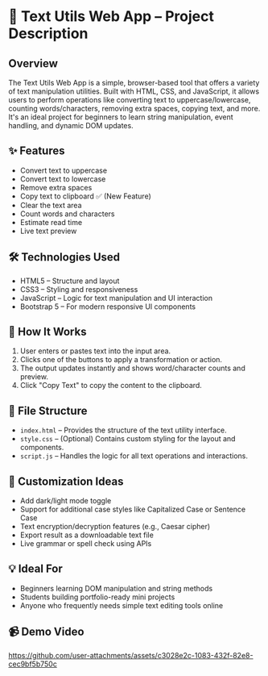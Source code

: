 <!DOCTYPE html>
<html lang="en">
<head>
  <meta charset="UTF-8" />
  <meta name="viewport" content="width=device-width, initial-scale=1.0"/>
  <title>📝 Text Utils Web App – Project Description</title>
</head>
<body>
  <h1>📝 Text Utils Web App – Project Description</h1>

  <h2>Overview</h2>
  <p>
    The Text Utils Web App is a simple, browser-based tool that offers a variety of text manipulation utilities.
    Built with HTML, CSS, and JavaScript, it allows users to perform operations like converting text to uppercase/lowercase,
    counting words/characters, removing extra spaces, copying text, and more. It's an ideal project for beginners to learn string manipulation,
    event handling, and dynamic DOM updates.
  </p>

  <h2>✨ Features</h2>
  <ul>
    <li>Convert text to uppercase</li>
    <li>Convert text to lowercase</li>
    <li>Remove extra spaces</li>
    <li>Copy text to clipboard ✅ (New Feature)</li>
    <li>Clear the text area</li>
    <li>Count words and characters</li>
    <li>Estimate read time</li>
    <li>Live text preview</li>
  </ul>

  <h2>🛠️ Technologies Used</h2>
  <ul>
    <li>HTML5 – Structure and layout</li>
    <li>CSS3 – Styling and responsiveness</li>
    <li>JavaScript – Logic for text manipulation and UI interaction</li>
    <li>Bootstrap 5 – For modern responsive UI components</li>
  </ul>

  <h2>🚀 How It Works</h2>
  <ol>
    <li>User enters or pastes text into the input area.</li>
    <li>Clicks one of the buttons to apply a transformation or action.</li>
    <li>The output updates instantly and shows word/character counts and preview.</li>
    <li>Click "Copy Text" to copy the content to the clipboard.</li>
  </ol>

  <h2>📁 File Structure</h2>
  <ul>
    <li><code>index.html</code> – Provides the structure of the text utility interface.</li>
    <li><code>style.css</code> – (Optional) Contains custom styling for the layout and components.</li>
    <li><code>script.js</code> – Handles the logic for all text operations and interactions.</li>
  </ul>

  <h2>🔧 Customization Ideas</h2>
  <ul>
    <li>Add dark/light mode toggle</li>
    <li>Support for additional case styles like Capitalized Case or Sentence Case</li>
    <li>Text encryption/decryption features (e.g., Caesar cipher)</li>
    <li>Export result as a downloadable text file</li>
    <li>Live grammar or spell check using APIs</li>
  </ul>

  <h2>💡 Ideal For</h2>
  <ul>
    <li>Beginners learning DOM manipulation and string methods</li>
    <li>Students building portfolio-ready mini projects</li>
    <li>Anyone who frequently needs simple text editing tools online</li>
  </ul>

  <h2>📹 Demo Video</h2>

https://github.com/user-attachments/assets/c3028e2c-1083-432f-82e8-cec9bf5b750c

</body>
</html>
